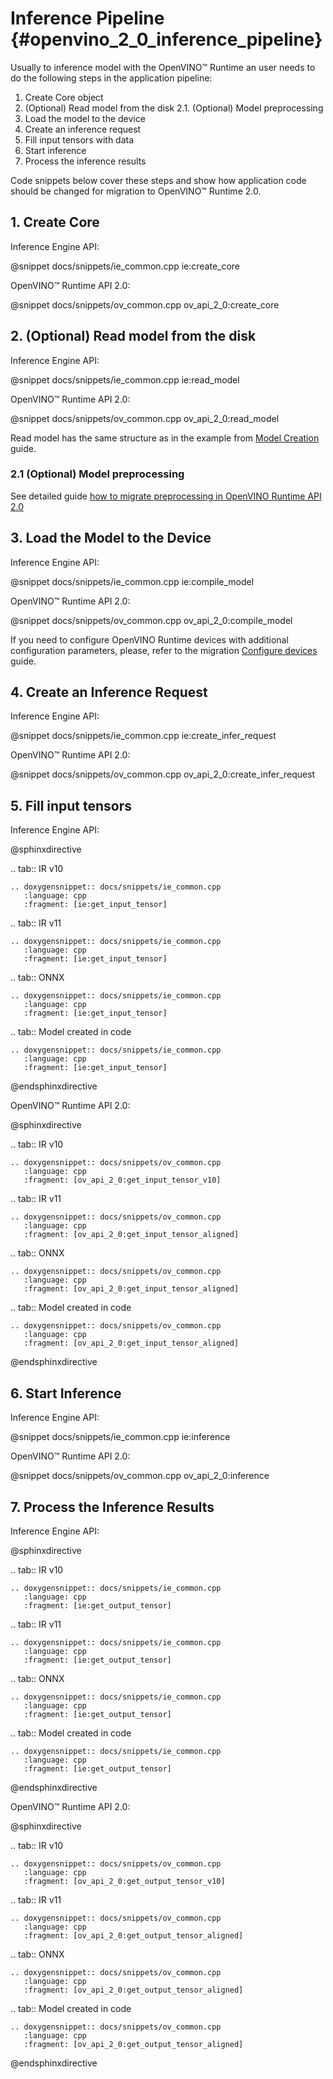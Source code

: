 # Inference Pipeline {#openvino_2_0_inference_pipeline}

Usually to inference model with the OpenVINO™ Runtime an user needs to do the following steps in the application pipeline:
 1. Create Core object
 2. (Optional) Read model from the disk
  2.1. (Optional) Model preprocessing
 3. Load the model to the device
 4. Create an inference request
 5. Fill input tensors with data
 6. Start inference
 7. Process the inference results

Code snippets below cover these steps and show how application code should be changed for migration to OpenVINO™ Runtime 2.0.

## 1. Create Core

Inference Engine API:

@snippet docs/snippets/ie_common.cpp ie:create_core

OpenVINO™ Runtime API 2.0:

@snippet docs/snippets/ov_common.cpp ov_api_2_0:create_core

## 2. (Optional) Read model from the disk

Inference Engine API:

@snippet docs/snippets/ie_common.cpp ie:read_model

OpenVINO™ Runtime API 2.0:

@snippet docs/snippets/ov_common.cpp ov_api_2_0:read_model

Read model has the same structure as in the example from [Model Creation](./graph_construction.md) guide.

### 2.1 (Optional) Model preprocessing

See detailed guide [how to migrate preprocessing in OpenVINO Runtime API 2.0](./preprocessing.md)

## 3. Load the Model to the Device

Inference Engine API:

@snippet docs/snippets/ie_common.cpp ie:compile_model

OpenVINO™ Runtime API 2.0:

@snippet docs/snippets/ov_common.cpp ov_api_2_0:compile_model

If you need to configure OpenVINO Runtime devices with additional configuration parameters, please, refer to the migration [Configure devices](./configure_devices.md) guide.

## 4. Create an Inference Request

Inference Engine API:

@snippet docs/snippets/ie_common.cpp ie:create_infer_request

OpenVINO™ Runtime API 2.0:

@snippet docs/snippets/ov_common.cpp ov_api_2_0:create_infer_request

## 5. Fill input tensors

Inference Engine API:

@sphinxdirective

.. tab:: IR v10

    .. doxygensnippet:: docs/snippets/ie_common.cpp
       :language: cpp
       :fragment: [ie:get_input_tensor]

.. tab:: IR v11

    .. doxygensnippet:: docs/snippets/ie_common.cpp
       :language: cpp
       :fragment: [ie:get_input_tensor]
       
.. tab:: ONNX

    .. doxygensnippet:: docs/snippets/ie_common.cpp
       :language: cpp
       :fragment: [ie:get_input_tensor]
       
.. tab:: Model created in code

    .. doxygensnippet:: docs/snippets/ie_common.cpp
       :language: cpp
       :fragment: [ie:get_input_tensor]

@endsphinxdirective

OpenVINO™ Runtime API 2.0:

@sphinxdirective

.. tab:: IR v10

    .. doxygensnippet:: docs/snippets/ov_common.cpp
       :language: cpp
       :fragment: [ov_api_2_0:get_input_tensor_v10]

.. tab:: IR v11

    .. doxygensnippet:: docs/snippets/ov_common.cpp
       :language: cpp
       :fragment: [ov_api_2_0:get_input_tensor_aligned]
       
.. tab:: ONNX

    .. doxygensnippet:: docs/snippets/ov_common.cpp
       :language: cpp
       :fragment: [ov_api_2_0:get_input_tensor_aligned]
       
.. tab:: Model created in code

    .. doxygensnippet:: docs/snippets/ov_common.cpp
       :language: cpp
       :fragment: [ov_api_2_0:get_input_tensor_aligned]

@endsphinxdirective

## 6. Start Inference

Inference Engine API:

@snippet docs/snippets/ie_common.cpp ie:inference

OpenVINO™ Runtime API 2.0:

@snippet docs/snippets/ov_common.cpp ov_api_2_0:inference

## 7. Process the Inference Results

Inference Engine API:

@sphinxdirective

.. tab:: IR v10

    .. doxygensnippet:: docs/snippets/ie_common.cpp
       :language: cpp
       :fragment: [ie:get_output_tensor]

.. tab:: IR v11

    .. doxygensnippet:: docs/snippets/ie_common.cpp
       :language: cpp
       :fragment: [ie:get_output_tensor]
       
.. tab:: ONNX

    .. doxygensnippet:: docs/snippets/ie_common.cpp
       :language: cpp
       :fragment: [ie:get_output_tensor]
       
.. tab:: Model created in code

    .. doxygensnippet:: docs/snippets/ie_common.cpp
       :language: cpp
       :fragment: [ie:get_output_tensor]

@endsphinxdirective

OpenVINO™ Runtime API 2.0:

@sphinxdirective

.. tab:: IR v10

    .. doxygensnippet:: docs/snippets/ov_common.cpp
       :language: cpp
       :fragment: [ov_api_2_0:get_output_tensor_v10]

.. tab:: IR v11

    .. doxygensnippet:: docs/snippets/ov_common.cpp
       :language: cpp
       :fragment: [ov_api_2_0:get_output_tensor_aligned]
       
.. tab:: ONNX

    .. doxygensnippet:: docs/snippets/ov_common.cpp
       :language: cpp
       :fragment: [ov_api_2_0:get_output_tensor_aligned]
       
.. tab:: Model created in code

    .. doxygensnippet:: docs/snippets/ov_common.cpp
       :language: cpp
       :fragment: [ov_api_2_0:get_output_tensor_aligned]

@endsphinxdirective
